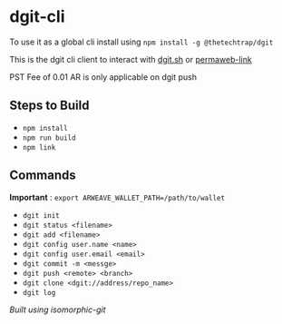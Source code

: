 # dgit-cli

To use it as a global cli install using `npm install -g @thetechtrap/dgit`

This is the dgit cli client to interact with [dgit.sh](https://dgit.sh) or [permaweb-link](https://arweave.net/CvDtHEdfFLjceZFS9wO9russvfBsAxYZGDl42j8Yey8)

PST Fee of 0.01 AR is only applicable on dgit push

## Steps to Build

- `npm install`
- `npm run build`
- `npm link`

## Commands

**Important** : `export ARWEAVE_WALLET_PATH=/path/to/wallet`

- `dgit init`
- `dgit status <filename>`
- `dgit add <filename>`
- `dgit config user.name <name>`
- `dgit config user.email <email>`
- `dgit commit -m <messge>`
- `dgit push <remote> <branch>`
- `dgit clone <dgit://address/repo_name>`
- `dgit log`

_Built using isomorphic-git_
